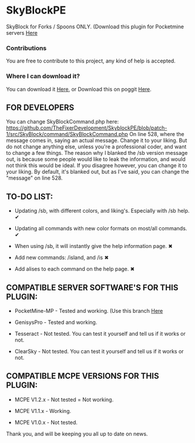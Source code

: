 # SkyBlockPE
SkyBlock for Forks / Spoons ONLY. (Download this plugin for Pocketmine servers [Here](https://github.com/TheFixerDevelopment/SkyblockPE/tree/Pocketmine-ONLY)

### Contributions
You are free to contribute to this project, any kind of help is accepted.
### Where I can download it?
You can download it [Here](https://github.com/TheFixerDevelopment/SkyblockPE/releases/tag/v0.2.0), or Download this on poggit [Here](https://poggit.pmmp.io/ci/TheFixerDevelopment/SkyblockPE/SkyBlock).



## FOR DEVELOPERS

You can change SkyBlockCommand.php here:
https://github.com/TheFixerDevelopment/SkyblockPE/blob/patch-1/src/SkyBlock/command/SkyBlockCommand.php
On line 528, where the message comes in, saying an actual message.
Change it to your liking. But do not change anything else, unless you're a professional coder, and want to change a few things.
The reason why I blanked the /sb version message out, is because some people would like to leak the information, and would not think this would be ideal. If you disagree however, you can change it to your liking. By default, it's blanked out, but as I've said, you can change the "message" on line 528.


## TO-DO LIST:

* Updating /sb, with different colors, and liking's. Especially with /sb help. ✔

* Updating all commands with new color formats on most/all commands. ✔

* When using /sb, it will instantly give the help information page. ✖

* Add new commands: /island, and /is ✖

* Add alises to each command on the help page. ✖


## COMPATIBLE SERVER SOFTWARE'S FOR THIS PLUGIN:

* PocketMine-MP - Tested and working. (Use this branch [Here](https://github.com/TheFixerDevelopment/SkyblockPE/tree/Pocketmine-ONLY)

* GenisysPro - Tested and working.

* Tesseract - Not tested. You can test it yourself and tell us if it works or not.

* ClearSky - Not tested. You can test it yourself and tell us if it works or not.


## COMPATIBLE MCPE VERSIONS FOR THIS PLUGIN:

* MCPE V1.2.x - Not tested = Not working.

* MCPE V1.1.x - Working.

* MCPE V1.0.x - Not tested.

Thank you, and will be keeping you all up to date on news.
